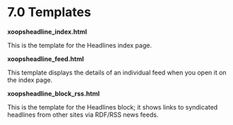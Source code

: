 # 7.0 Templates

**xoopsheadline_index.html**

This is the template for the Headlines index page.

**xoopsheadline_feed.html**

This template displays the details of an individual feed when you open it on the index page.

**xoopsheadline_block_rss.html**

This is the template for the Headlines block; it shows links to syndicated headlines from other sites via RDF/RSS news feeds.
